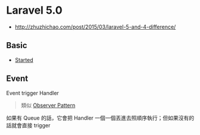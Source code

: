 # Laravel 5.0

* http://zhuzhichao.com/post/2015/03/laravel-5-and-4-difference/

## Basic

* [Started](started.md)

## Event

Event trigger Handler

> 類似 [Observer Pattern](/design-pattern/observer-pattern.md)

如果有 Queue 的話，它會把 Handler 一個一個丟進去照順序執行；但如果沒有的話就會直接 trigger
